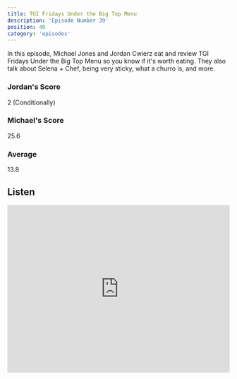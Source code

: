 ```yaml
---
title: TGI Fridays Under the Big Top Menu
description: 'Episode Number 39'
position: 40
category: 'episodes'
---
```


In this episode, Michael Jones and Jordan Cwierz eat and review TGI Fridays Under the Big Top Menu so you know if it's worth eating. They also talk about Selena + Chef, being very sticky, what a churro is, and more.

### Jordan's Score

2 (Conditionally)

### Michael's Score

25.6

### Average

13.8

## Listen

<iframe src="https://open.spotify.com/embed-podcast/episode/2Q43sCb7LPcztVWiUP9fT0" loading="lazy" style="border: 0; width: 100%; height: 380px;" allow="encrypted-media"></iframe>
